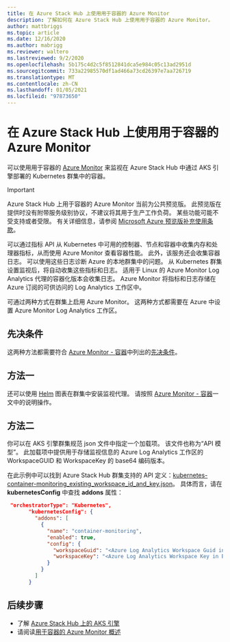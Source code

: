 ```yaml
---
title: 在 Azure Stack Hub 上使用用于容器的 Azure Monitor
description: 了解如何在 Azure Stack Hub 上使用用于容器的 Azure Monitor。
author: mattbriggs
ms.topic: article
ms.date: 12/16/2020
ms.author: mabrigg
ms.reviewer: waltero
ms.lastreviewed: 9/2/2020
ms.openlocfilehash: 5b175c4d2c5f8512841dca5e984c05c13ad2951d
ms.sourcegitcommit: 733a22985570df1ad466a73cd26397e7aa726719
ms.translationtype: MT
ms.contentlocale: zh-CN
ms.lasthandoff: 01/05/2021
ms.locfileid: "97873650"
---
```

# <a name="use-azure-monitor-for-containers-on-azure-stack-hub"></a>在 Azure Stack Hub 上使用用于容器的 Azure Monitor

可以使用用于容器的 [Azure Monitor](/azure/azure-monitor/) 来监视在 Azure Stack Hub 中通过 AKS 引擎部署的 Kubernetes 群集中的容器。 

> [!IMPORTANT]
> Azure Stack Hub 上用于容器的 Azure Monitor 当前为公共预览版。
> 此预览版在提供时没有附带服务级别协议，不建议将其用于生产工作负荷。 某些功能可能不受支持或者受限。 有关详细信息，请参阅 [Microsoft Azure 预览版补充使用条款](https://azure.microsoft.com/support/legal/preview-supplemental-terms/)。

可以通过指标 API 从 Kubernetes 中可用的控制器、节点和容器中收集内存和处理器指标，从而使用 Azure Monitor 查看容器性能。 此外，该服务还会收集容器日志。 可以使用这些日志诊断 Azure 的本地群集中的问题。 从 Kubernetes 群集设置监视后，将自动收集这些指标和日志。 适用于 Linux 的 Azure Monitor Log Analytics 代理的容器化版本会收集日志。 Azure Monitor 将指标和日志存储在 Azure 订阅的可供访问的 Log Analytics 工作区中。

可通过两种方式在群集上启用 Azure Monitor。 这两种方式都需要在 Azure 中设置 Azure Monitor Log Analytics 工作区。

## <a name="prerequisites"></a>先决条件

这两种方法都需要符合 [Azure Monitor - 容器](https://github.com/Helm/charts/tree/master/incubator/azuremonitor-containers)中列出的[先决条件](https://github.com/Helm/charts/tree/master/incubator/azuremonitor-containers#pre-requisites)。

## <a name="method-one"></a>方法一

还可以使用 [Helm](https://helm.sh/) 图表在群集中安装监视代理。 请按照 [Azure Monitor - 容器](https://github.com/Helm/charts/tree/master/incubator/azuremonitor-containers)一文中的说明操作。

## <a name="method-two"></a>方法二

你可以在 AKS 引擎群集规范 json 文件中指定一个加载项。 该文件也称为“API 模型”。 此加载项中提供用于存储监视信息的 Azure Log Analytics 工作区的 WorkspaceGUID 和 WorkspaceKey 的 base64 编码版本。

在此示例中可以找到 Azure Stack Hub 群集支持的 API 定义：[kubernetes-container-monitoring_existing_workspace_id_and_key.json](https://github.com/Azure/aks-engine/blob/master/examples/addons/container-monitoring/kubernetes-container-monitoring_existing_workspace_id_and_key.json)。 具体而言，请在 **kubernetesConfig** 中查找 **addons** 属性：

```JSON  
 "orchestratorType": "Kubernetes",
       "kubernetesConfig": {
         "addons": [
           {
             "name": "container-monitoring",
             "enabled": true,
             "config": {
               "workspaceGuid": "<Azure Log Analytics Workspace Guid in Base-64 encoded>",
               "workspaceKey": "<Azure Log Analytics Workspace Key in Base-64 encoded>"
             }
           }
         ]
       }
```

## <a name="next-steps"></a>后续步骤

- 了解 [Azure Stack Hub 上的 AKS 引擎](azure-stack-kubernetes-aks-engine-overview.md)  
- 请阅读[用于容器的 Azure Monitor 概述](/azure/azure-monitor/insights/container-insights-overview)
